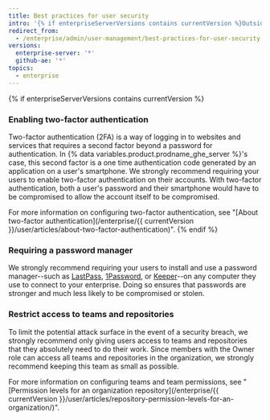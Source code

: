 ```yaml
---
title: Best practices for user security
intro: '{% if enterpriseServerVersions contains currentVersion %}Outside of instance-level security measures (SSL, subdomain isolation, configuring a firewall) that a site administrator can implement, there {% else %}There {% endif %}are steps your users can take to help protect your enterprise.'
redirect_from:
  - /enterprise/admin/user-management/best-practices-for-user-security
versions:
  enterprise-server: '*'
  github-ae: '*'
topics:
  - enterprise
---
```


{% if enterpriseServerVersions contains currentVersion %}
### Enabling two-factor authentication

Two-factor authentication (2FA) is a way of logging in to websites and services that requires a second factor beyond a password for authentication. In {% data variables.product.prodname_ghe_server %}'s case, this second factor is a one time authentication code generated by an application on a user's smartphone. We strongly recommend requiring your users to enable two-factor authentication on their accounts. With two-factor authentication, both a user's password and their smartphone would have to be compromised to allow the account itself to be compromised.

For more information on configuring two-factor authentication, see "[About two-factor authentication](/enterprise/{{ currentVersion }}/user/articles/about-two-factor-authentication)".
{% endif %}

### Requiring a password manager

We strongly recommend requiring your users to install and use a password manager--such as [LastPass](https://lastpass.com/), [1Password](https://1password.com/), or [Keeper](https://keepersecurity.com/)--on any computer they use to connect to your enterprise. Doing so ensures that passwords are stronger and much less likely to be compromised or stolen.

### Restrict access to teams and repositories

To limit the potential attack surface in the event of a security breach, we strongly recommend only giving users access to teams and repositories that they absolutely need to do their work. Since members with the Owner role can access all teams and repositories in the organization, we strongly recommend keeping this team as small as possible.

For more information on configuring teams and team permissions, see "[Permission levels for an organization repository](/enterprise/{{ currentVersion }}/user/articles/repository-permission-levels-for-an-organization/)".
